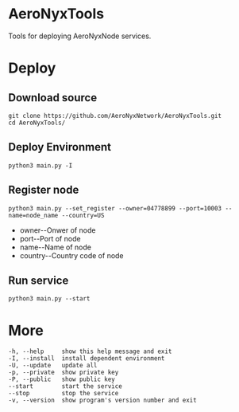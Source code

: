 # AeroNyxTools
Tools for deploying AeroNyxNode services.

# Deploy
## Download source
```shell
git clone https://github.com/AeroNyxNetwork/AeroNyxTools.git
cd AeroNyxTools/
```

## Deploy Environment
```shell
python3 main.py -I
```

## Register node
```shell
python3 main.py --set_register --owner=04778899 --port=10003 --name=node_name --country=US
```
- owner--Onwer of node 
- port--Port of node
- name--Name of node
- country--Country code of node

## Run service
```sheel
python3 main.py --start
```

# More
```
-h, --help     show this help message and exit
-I, --install  install dependent environment
-U, --update   update all
-p, --private  show private key
-P, --public   show public key
--start        start the service
--stop         stop the service
-v, --version  show program's version number and exit
```
